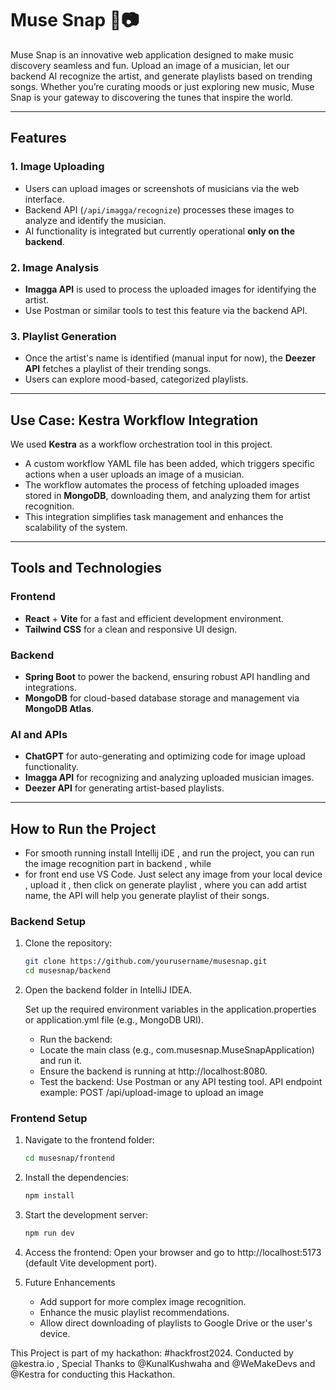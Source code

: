 # Muse Snap 🎵📷

Muse Snap is an innovative web application designed to make music discovery seamless and fun. Upload an image of a musician, let our backend AI recognize the artist, and generate playlists based on trending songs. Whether you’re curating moods or just exploring new music, Muse Snap is your gateway to discovering the tunes that inspire the world.

---

## Features

### 1. **Image Uploading**
   - Users can upload images or screenshots of musicians via the web interface.
   - Backend API (`/api/imagga/recognize`) processes these images to analyze and identify the musician.
   - AI functionality is integrated but currently operational **only on the backend**.

### 2. **Image Analysis**
   - **Imagga API** is used to process the uploaded images for identifying the artist.
   - Use Postman or similar tools to test this feature via the backend API.

### 3. **Playlist Generation**
   - Once the artist's name is identified (manual input for now), the **Deezer API** fetches a playlist of their trending songs.
   - Users can explore mood-based, categorized playlists.

---

## Use Case: **Kestra Workflow Integration**
We used **Kestra** as a workflow orchestration tool in this project. 

- A custom workflow YAML file has been added, which triggers specific actions when a user uploads an image of a musician.
- The workflow automates the process of fetching uploaded images stored in **MongoDB**, downloading them, and analyzing them for artist recognition.
- This integration simplifies task management and enhances the scalability of the system.

---

## Tools and Technologies

### **Frontend**
- **React** + **Vite** for a fast and efficient development environment.
- **Tailwind CSS** for a clean and responsive UI design.

### **Backend**
- **Spring Boot** to power the backend, ensuring robust API handling and integrations.
- **MongoDB** for cloud-based database storage and management via **MongoDB Atlas**.

### **AI and APIs**
- **ChatGPT** for auto-generating and optimizing code for image upload functionality.
- **Imagga API** for recognizing and analyzing uploaded musician images.
- **Deezer API** for generating artist-based playlists.

---

## How to Run the Project
 - For smooth running install Intellij iDE , and run the project, you can run the image  recognition part in backend , while
 - for front end use VS Code. Just select any image from your local device , upload it , then click on generate playlist , where you can add artist name, the API will help you generate playlist of their songs.
### **Backend Setup**
1. Clone the repository:
   ```bash
   git clone https://github.com/yourusername/musesnap.git
   cd musesnap/backend
   ```
2. Open the backend folder in IntelliJ IDEA.

   Set up the required environment variables in the application.properties or application.yml file (e.g., MongoDB URI).

   - Run the backend:
   - Locate the main class (e.g., com.musesnap.MuseSnapApplication) and run it.
   - Ensure the backend is running at http://localhost:8080.
   - Test the backend: Use Postman or any API testing tool. API endpoint example: POST /api/upload-image to upload an image

### **Frontend Setup**
1. Navigate to the frontend folder:
   ```bash
   cd musesnap/frontend
   ```
2. Install the dependencies:
   ```bash
   npm install
   ```
3. Start the development server:
   ```bash
   npm run dev
   ```
4. Access the frontend: Open your browser and go to http://localhost:5173 (default Vite development port).

5. Future Enhancements
   - Add support for more complex image recognition.
   - Enhance the music playlist recommendations.
   - Allow direct downloading of playlists to Google Drive or the user's device.
  
This Project is part of my hackathon: #hackfrost2024. Conducted by @kestra.io , Special Thanks to @KunalKushwaha and @WeMakeDevs and @Kestra for conducting this Hackathon.



